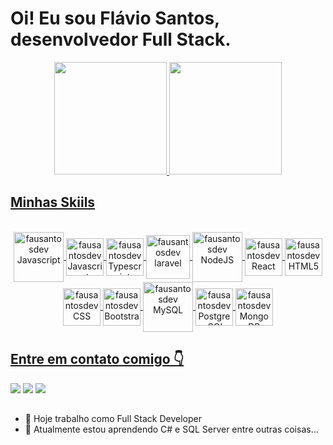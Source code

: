 <h1>Oi! Eu sou Flávio Santos, desenvolvedor Full Stack.</h1>
<div align="center">
  <a href="https://github.com/fausantosdev">
  <img height="180em" src="https://github-readme-stats.vercel.app/api?username=fausantosdev&show_icons=true&theme=tokyonight&include_all_commits=true&count_private=true"/>
  <img height="180em" src="https://github-readme-stats.vercel.app/api/top-langs/?username=fausantosdev&layout=compact&langs_count=7&theme=tokyonight"/>
</div>
  
<h2>Minhas Skiils</h2>
  
<div align="center"><br>
  <img align="center" alt="fausantosdev Javascript" height="80" width="80" src="https://cdn.jsdelivr.net/gh/devicons/devicon/icons/php/php-plain.svg" />
  <img align="center" alt="fausantosdev Javascript" height="60" width="60" src="https://cdn.jsdelivr.net/gh/devicons/devicon/icons/javascript/javascript-plain.svg">
  <img align="center" alt="fausantosdev Typescript" height="60" width="60" src="https://cdn.jsdelivr.net/gh/devicons/devicon/icons/typescript/typescript-plain.svg">
  <img align="center" alt="fausantosdev laravel" height="70" width="70" src="https://cdn.jsdelivr.net/gh/devicons/devicon/icons/laravel/laravel-plain-wordmark.svg" /> 
  <img align="center" alt="fausantosdev NodeJS" height="80" width="80" src="https://cdn.jsdelivr.net/gh/devicons/devicon/icons/nodejs/nodejs-original-wordmark.svg"> 
  <img align="center" alt="fausantosdev React" height="60" width="60" src="https://cdn.jsdelivr.net/gh/devicons/devicon/icons/react/react-original-wordmark.svg">
  <img align="center" alt="fausantosdev HTML5" height="60" width="60" src="https://cdn.jsdelivr.net/gh/devicons/devicon/icons/html5/html5-plain-wordmark.svg">
  <img align="center" alt="fausantosdev CSS" height="60" width="60" src="https://cdn.jsdelivr.net/gh/devicons/devicon/icons/css3/css3-plain-wordmark.svg">
  <img align="center" alt="fausantosdev Bootstrap" height="60" width="60" src="https://cdn.jsdelivr.net/gh/devicons/devicon/icons/bootstrap/bootstrap-plain-wordmark.svg">
  <img align="center" alt="fausantosdev MySQL" height="80" width="80" src="https://cdn.jsdelivr.net/gh/devicons/devicon/icons/mysql/mysql-original-wordmark.svg">
  <img align="center" alt="fausantosdev PostgresSQL" height="60" width="60" src="https://cdn.jsdelivr.net/gh/devicons/devicon/icons/postgresql/postgresql-plain-wordmark.svg">
  <img align="center" alt="fausantosdev MongoDB" height="60" width="60" src="https://cdn.jsdelivr.net/gh/devicons/devicon/icons/mongodb/mongodb-original-wordmark.svg">
</div>  
 
<h2>Entre em contato comigo 👇</h2>   
<div>
  <a href="#" target="_blank"><img src="https://img.shields.io/badge/WhatsApp-25D366?style=for-the-badge&logo=whatsapp&logoColor=white" target="_blank"></a> 
  <a href="https://www.linkedin.com/in/fl%C3%A1vio-santos-23bb87103/" target="_blank"><img src="https://img.shields.io/badge/-LinkedIn-%230077B5?style=for-the-badge&logo=linkedin&logoColor=white" target="_blank"></a> 
  <a href = "mailto:fausantosdev@gmail.com"><img src="https://img.shields.io/badge/-Gmail-%23333?style=for-the-badge&logo=gmail&logoColor=white" target="_blank"></a>
</div>

##  
  
- 🔭 Hoje trabalho como Full Stack Developer
- 🌱 Atualmente estou aprendendo C# e SQL Server entre outras coisas...
